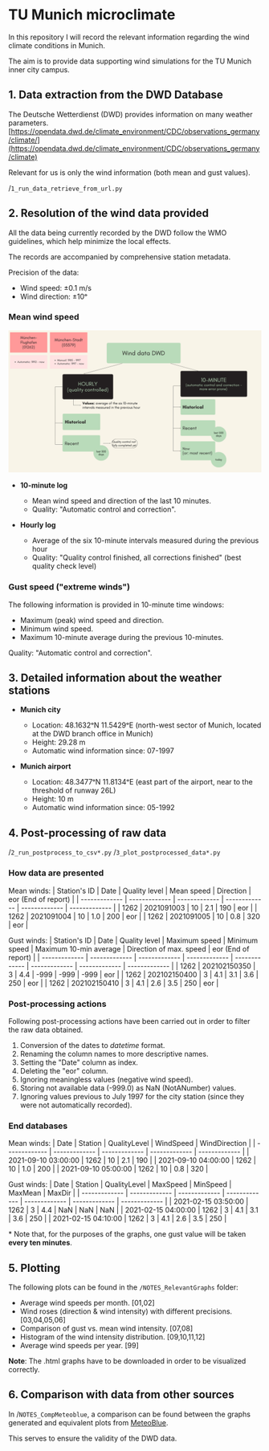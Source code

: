 # TU Munich microclimate
In this repository I will record the relevant information regarding the wind climate conditions in Munich. 

The aim is to provide data supporting wind simulations for the TU Munich inner city campus.

## 1. Data extraction from the DWD Database
The Deutsche Wetterdienst (DWD) provides information on many weather parameters. 
[https://opendata.dwd.de/climate_environment/CDC/observations_germany/climate/](https://opendata.dwd.de/climate_environment/CDC/observations_germany/climate)

Relevant for us is only the wind information (both mean and gust values).

/`1_run_data_retrieve_from_url.py`

## 2. Resolution of the wind data provided
All the data being currently recorded by the DWD follow the WMO guidelines, which help minimize the local effects. 

The records are accompanied by comprehensive station metadata.

Precision of the data:
- Wind speed: ±0.1 m/s
- Wind direction: ±10ᵒ 

### Mean wind speed
![Resolution of DWD data](https://github.com/DavidMayoral/TU-Munich-microclimate/blob/main/QualityOfDWDData.png)

- **10-minute log**
  - Mean wind speed and direction of the last 10 minutes. 
  - Quality: "Automatic control and correction".
  
- **Hourly log**
  - Average of the six 10-minute intervals measured during the previous hour
  - Quality: "Quality control finished, all corrections finished" (best quality check level)


### Gust speed ("extreme winds")
The following information is provided in 10-minute time windows:
- Maximum (peak) wind speed and direction.
- Minimum wind speed.
- Maximum 10-minute average during the previous 10-minutes.

Quality: "Automatic control and correction".

## 3. Detailed information about the weather stations

- **Munich city**
  - Location: 48.1632ᵒN 11.5429ᵒE (north-west sector of Munich, located at the DWD branch office in Munich)
  - Height: 29.28 m
  - Automatic wind information since: 07-1997

- **Munich airport**
  - Location: 48.3477ᵒN 11.8134ᵒE (east part of the airport, near to the threshold of runway 26L)
  - Height: 10 m
  - Automatic wind information since: 05-1992

## 4. Post-processing of raw data
/`2_run_postprocess_to_csv*.py`
/`3_plot_postprocessed_data*.py`

### How data are presented
Mean winds:
| Station's ID  | Date | Quality level | Mean speed | Direction | eor (End of report) | 
| ------------- | ------------- | ------------- | ------------- | ------------- | ------------- |
| 1262  | 2021091003 | 10 | 2.1  | 190 | eor |
| 1262  | 2021091004 | 10 | 1.0  | 200 | eor |
| 1262  | 2021091005 | 10 | 0.8  | 320 | eor |

Gust winds:
| Station's ID  | Date | Quality level | Maximum speed | Minimum speed | Maximum 10-min average | Direction of max. speed | eor (End of report) | 
| ------------- | ------------- | ------------- | ------------- | ------------- | ------------- | ------------- | ------------- |
| 1262  | 202102150350 | 3 | 4.4 | -999 | -999 | -999 | eor |
| 1262  | 202102150400 | 3 | 4.1 | 3.1 | 3.6 | 250 | eor |
| 1262  | 202102150410 | 3 | 4.1 | 2.6 | 3.5 | 250 | eor |

### Post-processing actions

Following post-processing actions have been carried out in order to filter the raw data obtained.
1) Conversion of the dates to *datetime* format.
2) Renaming the column names to more descriptive names.
3) Setting the "Date" column as index.
4) Deleting the "eor" column.
5) Ignoring meaningless values (negative wind speed).
6) Storing not available data (-999.0) as NaN (NotANumber) values.
7) Ignoring values previous to July 1997 for the city station (since they were not automatically recorded).

### End databases

Mean winds:
| Date | Station | QualityLevel | WindSpeed | WindDirection |
| ------------- | ------------- | ------------- | ------------- | ------------- |
| 2021-09-10 03:00:00 | 1262 | 10 | 2.1 | 190 |
| 2021-09-10 04:00:00 | 1262 | 10 | 1.0 | 200 |
| 2021-09-10 05:00:00 | 1262 | 10 | 0.8 | 320 |

Gust winds:
| Date | Station | QualityLevel | MaxSpeed | MinSpeed | MaxMean | MaxDir |
| ------------- | ------------- | ------------- | ------------- | ------------- | ------------- | ------------- |
| 2021-02-15 03:50:00 | 1262 | 3 | 4.4 | NaN | NaN | NaN |
| 2021-02-15 04:00:00 | 1262 | 3 | 4.1 | 3.1 | 3.6 | 250 |
| 2021-02-15 04:10:00 | 1262 | 3 | 4.1 | 2.6 | 3.5 | 250 |

\* Note that, for the purposes of the graphs, one gust value will be taken **every ten minutes**.

## 5. Plotting
The following plots can be found in the `/NOTES_RelevantGraphs` folder:
- Average wind speeds per month. [01,02]
- Wind roses (direction & wind intensity) with different precisions. [03,04,05,06]
- Comparison of gust vs. mean wind intensity. [07,08]
- Histogram of the wind intensity distribution. [09,10,11,12]
- Average wind speeds per year. [99]

**Note**: The .html graphs have to be downloaded in order to be visualized correctly.

## 6. Comparison with data from other sources

In /`NOTES_CompMeteoblue`, a comparison can be found between the graphs generated and equivalent plots from [MeteoBlue](https://www.meteoblue.com/en/weather/historyclimate/climatemodelled/munich_germany_2867714). 

This serves to ensure the validity of the DWD data.
